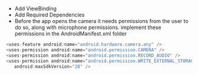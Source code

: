 - Add ViewBinding
- Add Required Dependencies
- Before the app opens the camera it needs permissions from the user to do so, along with microphone permissions. implement these permissions in the AndroidManifest.xml folder 
```Kotlin
<uses-feature android:name="android.hardware.camera.any" />
<uses-permission android:name="android.permission.CAMERA" />
<uses-permission android:name="android.permission.RECORD_AUDIO" />
<uses-permission android:name="android.permission.WRITE_EXTERNAL_STORAGE"
   android:maxSdkVersion="28" />
```
